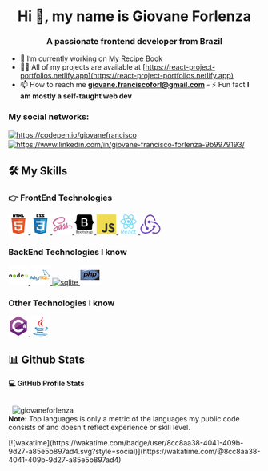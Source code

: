 <h1 align="center">Hi 👋, my name is Giovane Forlenza</h1>
<h3 align="center">A passionate frontend developer from Brazil</h3>

- 🔭 I’m currently working on [My Recipe Book](https://recepie-book.netlify.app)
- 👨‍💻 All of my projects are available at
[https://react-project-portfolios.netlify.app](https://react-project-portfolios.netlify.app)
- 📫 How to reach me **giovane.franciscoforl@gmail.com** - ⚡ Fun fact **I am
mostly a self-taught web dev**

<h3 align="left">My social networks:</h3>
<p align="left">
  <a
    href="https://codepen.io/https://codepen.io/giovanefrancisco"
    target="blank"
    ><img
      align="center"
      src="https://raw.githubusercontent.com/rahuldkjain/github-profile-readme-generator/master/src/images/icons/Social/codepen.svg"
      alt="https://codepen.io/giovanefrancisco"
      height="30"
      width="40"
  /></a>
  <a
    href="https://linkedin.com/in/https://www.linkedin.com/in/giovane-francisco-forlenza-9b9979193/"
    target="blank"
    ><img
      align="center"
      src="https://raw.githubusercontent.com/rahuldkjain/github-profile-readme-generator/master/src/images/icons/Social/linked-in-alt.svg"
      alt="https://www.linkedin.com/in/giovane-francisco-forlenza-9b9979193/"
      height="30"
      width="40"
  /></a>
</p>


## 🛠️ My Skills

### 👉 FrontEnd Technologies
<p align="left">
  <a href="https://www.w3.org/html/" target="_blank" rel="noreferrer">
    <img
      src="https://raw.githubusercontent.com/devicons/devicon/master/icons/html5/html5-original-wordmark.svg"
      alt="html5"
      width="40"
      height="40"
    />
  </a>
  <a href="https://www.w3schools.com/css/" target="_blank" rel="noreferrer">
    <img
      src="https://raw.githubusercontent.com/devicons/devicon/master/icons/css3/css3-original-wordmark.svg"
      alt="css3"
      width="40"
      height="40"
    />
  </a>
  <a href="https://sass-lang.com" target="_blank" rel="noreferrer">
    <img
      src="https://raw.githubusercontent.com/devicons/devicon/master/icons/sass/sass-original.svg"
      alt="sass"
      width="40"
      height="40"
    />
  </a>
  <a href="https://getbootstrap.com" target="_blank" rel="noreferrer">
    <img
      src="https://raw.githubusercontent.com/devicons/devicon/master/icons/bootstrap/bootstrap-plain-wordmark.svg"
      alt="bootstrap"
      width="40"
      height="40"
    />
  </a>
  <a
    href="https://developer.mozilla.org/en-US/docs/Web/JavaScript"
    target="_blank"
    rel="noreferrer"
  >
    <img
      src="https://raw.githubusercontent.com/devicons/devicon/master/icons/javascript/javascript-original.svg"
      alt="javascript"
      width="40"
      height="40"
    />
  </a>
  <a href="https://reactjs.org/" target="_blank" rel="noreferrer">
    <img
      src="https://raw.githubusercontent.com/devicons/devicon/master/icons/react/react-original-wordmark.svg"
      alt="react"
      width="40"
      height="40"
    />
  </a>
  <a href="https://redux.js.org" target="_blank" rel="noreferrer">
    <img
      src="https://raw.githubusercontent.com/devicons/devicon/master/icons/redux/redux-original.svg"
      alt="redux"
      width="40"
      height="40"
    />
  </a>
</p>
<h3 align="left">BackEnd Technologies I know</h3>
<p align="left">
  <a href="https://nodejs.org" target="_blank" rel="noreferrer">
    <img
      src="https://raw.githubusercontent.com/devicons/devicon/master/icons/nodejs/nodejs-original-wordmark.svg"
      alt="nodejs"
      width="40"
      height="40"
    />
  </a>
  <a href="https://www.mysql.com/" target="_blank" rel="noreferrer">
    <img
      src="https://raw.githubusercontent.com/devicons/devicon/master/icons/mysql/mysql-original-wordmark.svg"
      alt="mysql"
      width="40"
      height="40"
    />
  </a>
  <a href="https://www.sqlite.org/" target="_blank" rel="noreferrer">
    <img
      src="https://www.vectorlogo.zone/logos/sqlite/sqlite-icon.svg"
      alt="sqlite"
      width="40"
      height="40"
    />
  </a>
  <a href="https://www.php.net" target="_blank" rel="noreferrer">
    <img
      src="https://raw.githubusercontent.com/devicons/devicon/master/icons/php/php-original.svg"
      alt="php"
      width="40"
      height="40"
    />
  </a>
</p>

<h3 align="left">Other Technologies I know</h3>
<p align="left">
  <a href="https://www.w3schools.com/cs/" target="_blank" rel="noreferrer">
    <img
      src="https://raw.githubusercontent.com/devicons/devicon/master/icons/csharp/csharp-original.svg"
      alt="csharp"
      width="40"
      height="40"
    />
  </a>
  <a href="https://www.java.com" target="_blank" rel="noreferrer">
    <img
      src="https://raw.githubusercontent.com/devicons/devicon/master/icons/java/java-original.svg"
      alt="java"
      width="40"
      height="40"
    />
  </a>
</p>


## 📊 Github Stats



  <summary><b>💻 GitHub Profile Stats</b></summary>
  <br/>
  <p align="left">   
  &nbsp;
	  <img src="https://github-readme-stats.vercel.app/api/top-langs?username=giovaneforlenza&langs_count=10&show_icons=true&locale=en&layout=compact&theme=algolia" alt="giovaneforlenza" height="192px"/>
  <br/>
  <b>Note:</b> Top languages is only a metric of the languages my public code consists of and doesn't reflect experience or skill level.
  </p>
  [![wakatime](https://wakatime.com/badge/user/8cc8aa38-4041-409b-9d27-a85e5b897ad4.svg?style=social)](https://wakatime.com/@8cc8aa38-4041-409b-9d27-a85e5b897ad4)

